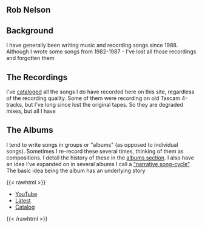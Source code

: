 ## Rob Nelson

## Background

I have generally been writing music and recording songs since 1988.  Although I wrote some 
songs from 1982-1987 - I've lost all those recordings and forgotten them

## The Recordings

I've <a href="/catalog">cataloged</a> all the songs I do have recorded here on this site, regardless of the recording quality. 
Some of them were recording on old Tascam 4-tracks, but I've long since lost the original tapes.  So
they are degraded mixes, but all I have

## The Albums

I tend to write songs in groups or "albums" (as opposed to individual songs).  Sometimes I re-record
these several times, thinking of them as compositions.  I detail the history of these in the 
<a class="underline" href="/albums/">albums section</a>.  I also have an idea I've expanded on
in several albums I call a <a href="/narrative/">"narrative song-cycle"</a>.  The basic idea being
the album has an underlying story

{{< rawhtml >}}

<div class="flex w-100">
  <ul class="flex flex-row space-x-4">       
      <li id="youtube">
        <a class="hover:bg-slate-200" href="/youtube/" alt="YouTube">YouTube</a>
      </li>
      <li id="latest">
        <a class="hover:bg-slate-200" href="/latest" alt="Latest">Latest</a>
      </li>
      <li id="catalog">
        <a class="hover:bg-slate-200" href="/catalog/" alt="Catalog">Catalog</a>
      </li>
  </ul>
</div>

{{< /rawhtml >}}
